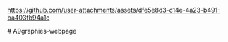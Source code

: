 

https://github.com/user-attachments/assets/dfe5e8d3-c14e-4a23-b491-ba403fb94a1c

﻿# A9graphies-webpage
